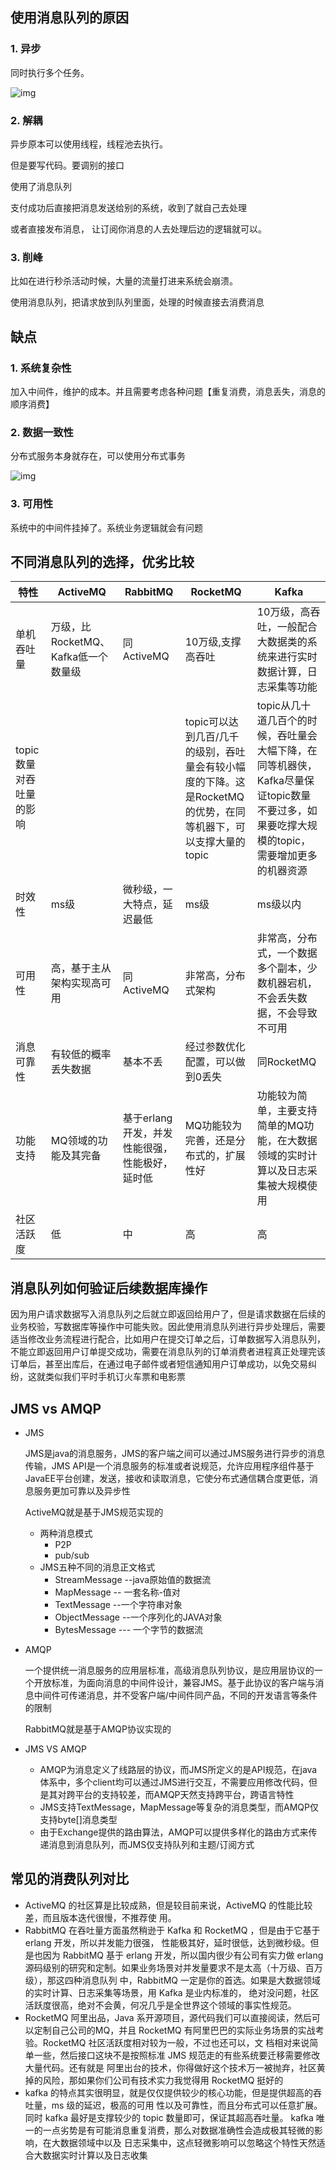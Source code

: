 ##  使用消息队列的原因

 ### 1. 异步

同时执行多个任务。

![img](https://tva1.sinaimg.cn/large/006y8mN6ly1g93dqhk9d9j30d80d4dgb.jpg)



### 2. 解耦

异步原本可以使用线程，线程池去执行。

但是要写代码。要调别的接口

使用了消息队列

支付成功后直接把消息发送给别的系统，收到了就自己去处理

或者直接发布消息， 让订阅你消息的人去处理后边的逻辑就可以。

### 3. 削峰

比如在进行秒杀活动时候，大量的流量打进来系统会崩溃。

使用消息队列，把请求放到队列里面，处理的时候直接去消费消息

## 缺点

### 1. 系统复杂性

加入中间件，维护的成本。并且需要考虑各种问题【重复消费，消息丢失，消息的顺序消费】

### 2. 数据一致性

分布式服务本身就存在，可以使用分布式事务

![img](E:\文档\学习资料\笔记\面经\消息队列.assets\006y8mN6ly1g98a8jg8ipj31ds0oiaff.jpg)

### 3. 可用性

系统中的中间件挂掉了。系统业务逻辑就会有问题

## 不同消息队列的选择，优劣比较

| 特性                    | ActiveMQ                            | RabbitMQ                                       | RocketMQ                                                     | Kafka                                                        |
| ----------------------- | ----------------------------------- | ---------------------------------------------- | ------------------------------------------------------------ | ------------------------------------------------------------ |
| 单机吞吐量              | 万级，比RocketMQ、Kafka低一个数量级 | 同ActiveMQ                                     | 10万级,支撑高吞吐                                            | 10万级，高吞吐，一般配合大数据类的系统来进行实时数据计算，日志采集等功能 |
| topic数量对吞吐量的影响 |                                     |                                                | topic可以达到几百/几千的级别，吞吐量会有较小幅度的下降。这是RocketMQ的优势，在同等机器下，可以支撑大量的topic | topic从几十道几百个的时候，吞吐量会大幅下降，在同等机器侠，Kafka尽量保证topic数量不要过多，如果要吃撑大规模的topic，需要增加更多的机器资源 |
| 时效性                  | ms级                                | 微秒级，一大特点，延迟最低                     | ms级                                                         | ms级以内                                                     |
| 可用性                  | 高，基于主从架构实现高可用          | 同ActiveMQ                                     | 非常高，分布式架构                                           | 非常高，分布式，一个数据多个副本，少数机器宕机，不会丢失数据，不会导致不可用 |
| 消息可靠性              | 有较低的概率丢失数据                | 基本不丢                                       | 经过参数优化配置，可以做到0丢失                              | 同RocketMQ                                                   |
| 功能支持                | MQ领域的功能及其完备                | 基于erlang开发，并发性能很强，性能极好，延时低 | MQ功能较为完善，还是分布式的，扩展性好                       | 功能较为简单，主要支持简单的MQ功能，在大数据领域的实时计算以及日志采集被大规模使用 |
| 社区活跃度              | 低                                  | 中                                             | 高                                                           | 高                                                           |

## 消息队列如何验证后续数据库操作

因为用户请求数据写入消息队列之后就立即返回给用户了，但是请求数据在后续的业务校验，写数据库等操作中可能失败。因此使用消息队列进行异步处理后，需要适当修改业务流程进行配合，比如用户在提交订单之后，订单数据写入消息队列，不能立即返回用户订单提交成功，需要在消息队列的订单消费者进程真正处理完该订单后，甚至出库后，在通过电子邮件或者短信通知用户订单成功，以免交易纠纷，这就类似我们平时手机订火车票和电影票

## JMS vs AMQP

- JMS

  JMS是java的消息服务，JMS的客户端之间可以通过JMS服务进行异步的消息传输，JMS API是一个消息服务的标准或者说规范，允许应用程序组件基于JavaEE平台创建，发送，接收和读取消息，它使分布式通信耦合度更低，消息服务更加可靠以及异步性

  ActiveMQ就是基于JMS规范实现的

  - 两种消息模式
    - P2P
    - pub/sub
  - JMS五种不同的消息正文格式
    - StreamMessage --java原始值的数据流
    - MapMessage -- 一套名称-值对
    - TextMessage --一个字符串对象
    - ObjectMessage --一个序列化的JAVA对象
    - BytesMessage --- 一个字节的数据流

- AMQP

  一个提供统一消息服务的应用层标准，高级消息队列协议，是应用层协议的一个开放标准，为面向消息的中间件设计，兼容JMS。基于此协议的客户端与消息中间件可传递消息，并不受客户端/中间件同产品，不同的开发语言等条件的限制

  RabbitMQ就是基于AMQP协议实现的

- JMS VS AMQP

  - AMQP为消息定义了线路层的协议，而JMS所定义的是API规范，在java体系中，多个client均可以通过JMS进行交互，不需要应用修改代码，但是其对跨平台的支持较差，而AMQP天然支持跨平台，跨语言特性
  - JMS支持TextMessage，MapMessage等复杂的消息类型，而AMQP仅支持byte[]消息类型
  - 由于Exchange提供的路由算法，AMQP可以提供多样化的路由方式来传递消息到消息队列，而JMS仅支持队列和主题/订阅方式

## 常见的消费队列对比

- ActiveMQ 的社区算是比较成熟，但是较目前来说，ActiveMQ 的性能比较差，而且版本迭代很慢，不推荐使
  用。
- RabbitMQ 在吞吐量方面虽然稍逊于 Kafka 和 RocketMQ ，但是由于它基于 erlang 开发，所以并发能力很强，
  性能极其好，延时很低，达到微秒级。但是也因为 RabbitMQ 基于 erlang 开发，所以国内很少有公司有实力做
  erlang源码级别的研究和定制。如果业务场景对并发量要求不是太高（十万级、百万级），那这四种消息队列
  中，RabbitMQ 一定是你的首选。如果是大数据领域的实时计算、日志采集等场景，用 Kafka 是业内标准的，
  绝对没问题，社区活跃度很高，绝对不会黄，何况几乎是全世界这个领域的事实性规范。
- RocketMQ 阿里出品，Java 系开源项目，源代码我们可以直接阅读，然后可以定制自己公司的MQ，并且
  RocketMQ 有阿里巴巴的实际业务场景的实战考验。RocketMQ 社区活跃度相对较为一般，不过也还可以，文
  档相对来说简单一些，然后接口这块不是按照标准 JMS 规范走的有些系统要迁移需要修改大量代码。还有就是
  阿里出台的技术，你得做好这个技术万一被抛弃，社区黄掉的风险，那如果你们公司有技术实力我觉得用
  RocketMQ 挺好的
- kafka 的特点其实很明显，就是仅仅提供较少的核心功能，但是提供超高的吞吐量，ms 级的延迟，极高的可用
  性以及可靠性，而且分布式可以任意扩展。同时 kafka 最好是支撑较少的 topic 数量即可，保证其超高吞吐量。
  kafka 唯一的一点劣势是有可能消息重复消费，那么对数据准确性会造成极其轻微的影响，在大数据领域中以及
  日志采集中，这点轻微影响可以忽略这个特性天然适合大数据实时计算以及日志收集 